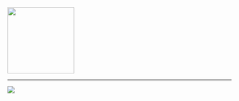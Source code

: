 <img height="150" width="150" src="https://avatars.githubusercontent.com/u/103820993?s=200&v=4" />
<hr />
<img src="https://cdn.discordapp.com/attachments/855533310557683742/964819831008411648/Untitled3.png" />
